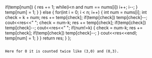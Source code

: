 if(temp[num]) {
res += 1;
while(i<n and num == nums[i]) i++;
i--;
}
temp[num] = 1;
}
}
else {
for(int i = 0; i < n; i++) {
int num = nums[i];
int check = k + num;
res += temp[check];
if(temp[check]) temp[check]--;
cout<<res<<" ";
check = num-k;
res += temp[check];
if(temp[check]) temp[check]--;
cout<<res<<" ";
if(num!=k) {
check = num-k;
res += temp[check];
if(temp[check]) temp[check]--;
}
cout<<res<<endl;
temp[num] = 1;
}
}
return res;
}
};
```
​
Here for 0 it is counted twice like (3,0) and (0,3).